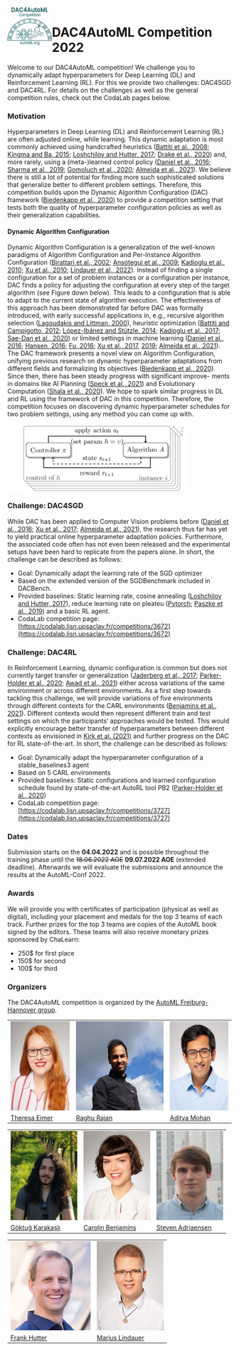 <img align="left" width="100" src="logo.png" alt="DAC4AutoML Competition Logo">

# DAC4AutoML Competition 2022

Welcome to our DAC4AutoML competition! We challenge you to dynamically adapt hyperparameters for Deep Learning (DL) and Reinforcement Learning (RL). For this we provide two challenges: DAC4SGD and DAC4RL. For details on the challenges as well as the general competition rules, check out the CodaLab pages below.

### Motivation

Hyperparameters in Deep Learning (DL) and Reinforcement Learning (RL) are often adjusted online, while learning. This dynamic adaptation is most commonly achieved using handcrafted heuristics ([Battiti et al., 2008](https://core.ac.uk/download/pdf/11829614.pdf); [Kingma and Ba, 2015](https://arxiv.org/pdf/1412.6980.pdf); [Loshchilov and Hutter, 2017](https://arxiv.org/pdf/1608.03983.pdf); [Drake et al., 2020](https://nottingham-repository.worktribe.com/OutputFile/3010925)) and, more rarely, using a (meta-)learned control policy ([Daniel et al., 2016](https://www.microsoft.com/en-us/research/wp-content/uploads/2016/04/daniel2016stepsizecontrol.pdf); [Sharma et al., 2019](https://dl.acm.org/doi/10.1145/3321707.3321813); [Gomoluch et al., 2020](https://arxiv.org/pdf/1810.09923.pdf); [Almeida et al., 2021](https://arxiv.org/pdf/2106.00958.pdf)). We believe there is still a lot of potential for finding more such sophisticated solutions that generalize better to different problem settings. Therefore, this competition builds upon the Dynamic Algorithm Configuration (DAC) framework ([Biedenkapp et al., 2020](https://ml.informatik.uni-freiburg.de/wp-content/uploads/papers/20-ECAI-DAC.pdf)) to provide a competition setting that tests both the quality of hyperparameter configuration policies as well as their generalization capabilities.

#### Dynamic Algorithm Configuration

Dynamic Algorithm Configuration is a generalization of the well-known paradigms of Algorithm Configuration and Per-Instance Algorithm Configuration ([Birattari et al., 2002](https://dl.acm.org/doi/10.5555/2955491.2955494); [Ansótegui et al., 2009](https://link.springer.com/chapter/10.1007/978-3-642-04244-7_14); [Kadioglu et al., 2010](https://dl.acm.org/doi/10.5555/1860967.1861114); [Xu et al., 2010](https://www.cs.ubc.ca/~hoos/Publ/XuEtAl10.pdf); [Lindauer et al., 2022](https://www.jmlr.org/papers/volume23/21-0888/21-0888.pdf)). Instead of finding a single configuration for a set of problem instances or a configuration per instance, DAC finds a policy for adjusting the configuration at every step of the target algorithm (see Figure down below). This leads to a configuration that is able to adapt to the current state of algorithm execution. The effectiveness of this approach has been demonstrated far before DAC was formally introduced, with early successful applications in, e.g., recursive algorithm selection ([Lagoudakis and Littman, 2000](https://dl.acm.org/doi/10.5555/645529.657981)), heuristic optimization ([Battiti and Campigotto, 2012](http://citeseerx.ist.psu.edu/viewdoc/summary?doi=10.1.1.228.9719); [López-Ibánez and Stützle, 2014](https://lopez-ibanez.eu/doc/LopStu2014ejor.pdf); [Kadioglu et al., 2017](https://cs.adelaide.edu.au/~markus/pub/2017lion-reactiveRestarts.pdf); [Sae-Dan et al., 2020](https://hal.archives-ouvertes.fr/hal-02895548)) or limited settings in machine learning ([Daniel et al., 2016](https://www.microsoft.com/en-us/research/wp-content/uploads/2016/04/daniel2016stepsizecontrol.pdf); [Hansen, 2016](https://arxiv.org/pdf/1604.00772.pdf); [Fu, 2016](https://arxiv.org/abs/1606.01467); [Xu et al., 2017](https://arxiv.org/pdf/1705.11159.pdf), [2019](https://arxiv.org/pdf/1909.09712.pdf); [Almeida et al., 2021](https://arxiv.org/pdf/2106.00958.pdf)). The DAC framework presents a novel view on Algorithm Configuration, unifying previous research on dynamic hyperparameter adaptations from different fields and formalizing its objectives ([Biedenkapp et al., 2020](https://ml.informatik.uni-freiburg.de/wp-content/uploads/papers/20-ECAI-DAC.pdf)). Since then, there has been steady progress with significant improve- ments in domains like AI Planning ([Speck et al., 2021](https://www.tnt.uni-hannover.de/papers/data/1503/21-ICAPS-DAC-PLAN.pdf)) and Evolutionary Computation ([Shala et al., 2020](https://ml.informatik.uni-freiburg.de/wp-content/uploads/papers/20-PPSN-LTO-CMA.pdf)). We hope to spark similar progress in DL and RL using the framework of DAC in this competition. Therefore, the competition focuses on discovering dynamic hyperparameter schedules for two problem settings, using any method you can come up with.

<img align="center" width="80%" src="dacloop.png" alt="DAC Loop">

### Challenge: DAC4SGD

While DAC has been applied to Computer Vision problems before ([Daniel et al., 2016](https://www.microsoft.com/en-us/research/wp-content/uploads/2016/04/daniel2016stepsizecontrol.pdf); [Xu et al., 2017](https://arxiv.org/pdf/1705.11159.pdf); [Almeida et al., 2021](https://arxiv.org/pdf/2106.00958.pdf)), the research thus far has yet to yield practical online hyperparameter adaptation policies. Furthermore, the associated code often has not even been released and the experimental setups have been hard to replicate from the papers alone. In short, the challenge can be described as follows:

- Goal: Dynamically adapt the learning rate of the SGD optimizer
- Based on the extended version of the SGDBenchmark included in DACBench.
- Provided baselines: Static learning rate, cosine annealing ([Loshchilov and Hutter, 2017](https://arxiv.org/pdf/1608.03983.pdf)), reduce learning rate on pleateu ([Pytorch](https://pytorch.org/); [Paszke et al., 2019](https://openreview.net/pdf?id=BJJsrmfCZ)) and a basic RL agent.
- CodaLab competition page: [https://codalab.lisn.upsaclay.fr/competitions/3672](https://codalab.lisn.upsaclay.fr/competitions/3672)

### Challenge: DAC4RL

In Reinforcement Learning, dynamic configuration is common but does not currently target transfer or generalization ([Jaderberg et al., 2017](https://arxiv.org/pdf/1711.09846.pdf); [Parker-Holder et al., 2020](https://arxiv.org/pdf/2002.02518.pdf); [Awad et al., 2021](https://ml.informatik.uni-freiburg.de/wp-content/uploads/papers/21-IJCAI-DEHB.pdf)) either across variations of the same environment or across different environments. As a first step towards tackling this challenge, we will provide variations of five environments through different contexts for the CARL environments ([Benjamins et al., 2021](https://arxiv.org/pdf/2110.02102.pdf)). Different contexts would then represent different train and test settings on which the participants’ approaches would be tested. This would explicitly encourage better transfer of hyperparameters between different contexts as envisioned in [Kirk et al. (2021)](https://arxiv.org/pdf/2111.09794.pdf) and further progress on the DAC for RL state-of-the-art. In short, the challenge can be described as follows:

- Goal: Dynamically adapt the hyperparameter configuration of a stable_baselines3 agent
- Based on 5 CARL environments
- Provided baselines: Static configurations and learned configuration schedule found by state-of-the-art AutoRL tool PB2 ([Parker-Holder et al., 2020](https://arxiv.org/pdf/2002.02518.pdf))
- CodaLab competition page: [https://codalab.lisn.upsaclay.fr/competitions/3727](https://codalab.lisn.upsaclay.fr/competitions/3727)

### Dates
Submission starts on the **04.04.2022** and is possible throughout the training phase until the ~~18.06.2022 AOE~~ **09.07.2022 AOE** (extended deadline). Afterwards we will evaluate the submissions and announce the results at the AutoML-Conf 2022.

### Awards

We will provide you with certificates of participation (physical as well as digital), including your placement and medals for the top 3 teams of each track. Further prizes for the top 3 teams are copies of the AutoML book signed by the editors. These teams will also receive monetary prizes sponsored by ChaLearn:

- 250$ for first place
- 150$ for second
- 100$ for third

### Organizers
The DAC4AutoML competition is organized by the [AutoML Freiburg-Hannover group](https://www.automl.org/).


<table class="center">
  <tr>
    <td><img src="theresa.jpg" width="150" height="200"></td>
    <td><img src="raghu.jpg" width="230" height="200"></td>
    <td><img src="aditya.jpg" width="150" height="200"></td>
  </tr>
  <tr>
    <td><a href= "https://www.tnt.uni-hannover.de/staff/eimer/">Theresa Eimer </a></td>
     <td><a href= "https://ml.informatik.uni-freiburg.de/profile/rajan/">Raghu Rajan </a></td>
     <td><a href= "https://www.tnt.uni-hannover.de/staff/mohan/">Aditya Mohan </a></td>
  </tr>
 </table>


<table class="center">
  <tr>
    <td><img src="goktug.jpeg" width="150" height="200"></td>
    <td><img src="carolin.jpg" width="150" height="200"></td>
    <td><img src="steven.jpg" width="150" height="200"></td>
  </tr>
  <tr>
    <td><a href= "https://github.com/goktug97"> Göktuğ Karakaşlı</a></td>
    <td><a href= "https://www.tnt.uni-hannover.de/staff/benjamin/">Carolin Benjamins </a></td>
    <td><a href= "https://ml.informatik.uni-freiburg.de/profile/adriaensen/">Steven Adriaensen </a> </td>
  </tr>
 </table>
 
 
<table class="center">
  <tr>
    <td><img src="frank.jpg" width="180" height="200"></td>
    <td><img src="marius.jpg" width="150" height="200"></td>
  </tr>
  <tr>
    <td><a href= "https://ml.informatik.uni-freiburg.de/profile/hutter/">Frank Hutter </a></td>
    <td><a href= "https://www.tnt.uni-hannover.de/staff/lindauer/">Marius Lindauer </a></td>
  </tr>
 </table>

